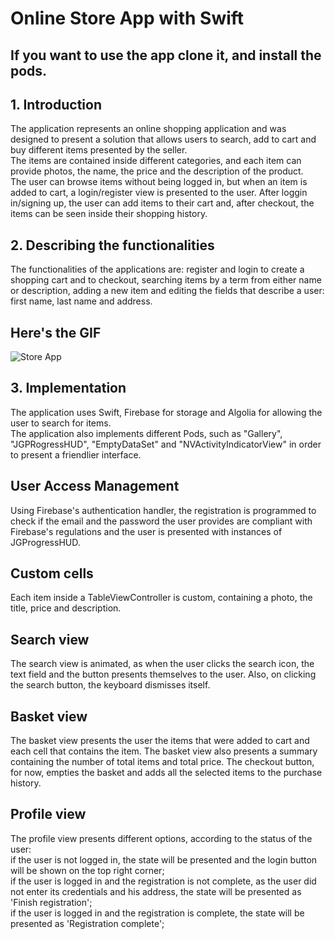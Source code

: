 
#  Online Store App with Swift

## If you want to use the app clone it, and install the pods. 
## 1. Introduction  
  The application represents an online shopping application and was designed to present a solution that allows users to search, add to cart and buy different items presented by the seller.  
  The items are contained inside different categories, and each item can provide photos, the name, the price and the description of the product.  
  The user can browse items without being logged in, but when an item is added to cart, a login/register view is presented to the user. After loggin in/signing up, the user can add items to their cart and, after checkout, the items can be seen inside their shopping history.
  
  
## 2. Describing the functionalities
  The functionalities of the applications are: register and login to create a shopping cart and to checkout, searching items by a term from either name or description, adding a new item and editing the fields that describe a user: first name, last name and address.
  
  ## Here's the GIF
   ![Store App](Documentation/store.gif)

## 3. Implementation
  The application uses Swift, Firebase for storage and Algolia for allowing the user to search for items.  
  The application also implements different Pods, such as "Gallery", "JGPRogressHUD", "EmptyDataSet" and "NVActivityIndicatorView" in order to present a friendlier interface.
  
  ## User Access Management
  Using Firebase's authentication handler, the registration is programmed to check if the email and the password the user provides are compliant with Firebase's regulations and the user is presented with instances of JGProgressHUD. 
  
  ## Custom cells
  Each item inside a TableViewController is custom, containing a photo, the title, price and description.
 
  ## Search view
  The search view is animated, as when the user clicks the search icon, the text field and the button presents themselves to the user. Also, on clicking the search button, the keyboard dismisses itself.
  
  ## Basket view
  The basket view presents the user the items that were added to cart and each cell that contains the item. The basket view also presents a summary containing the number of total items and total price. The checkout button, for now, empties the basket and adds all the selected items to the purchase history.  
  
  ## Profile view
  The profile view presents different options, according to the status of the user:  
    if the user is not logged in, the state will be presented and the login button will be shown on the top right corner;  
    if the user is logged in and the registration is not complete, as the user did not enter its credentials and his address, the state will be presented as 'Finish registration';   
    if the user is logged in and the registration is complete, the state will be presented as 'Registration complete'; 
